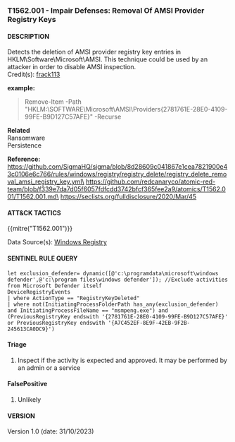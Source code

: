 ### T1562.001 - Impair Defenses: Removal Of AMSI Provider Registry Keys

#### DESCRIPTION

Detects the deletion of AMSI provider registry key entries in HKLM\\Software\\Microsoft\\AMSI. This technique could be used by an attacker in order to disable AMSI inspection.\
Credit(s): [frack113](https://github.com/frack113)

**example:**

> Remove-Item -Path "HKLM:\\SOFTWARE\\Microsoft\\AMSI\\Providers{2781761E-28E0-4109-99FE-B9D127C57AFE}" -Recurse

**Related**\
Ransomware\
Persistence

**Reference:**\
https://github.com/SigmaHQ/sigma/blob/8d28609c041867e1cea7821900e43c0106e6c766/rules/windows/registry/registry_delete/registry_delete_removal_amsi_registry_key.yml\
https://github.com/redcanaryco/atomic-red-team/blob/f339e7da7d05f6057fdfcdd3742bfcf365fee2a9/atomics/T1562.001/T1562.001.md\
https://seclists.org/fulldisclosure/2020/Mar/45

#### ATT&CK TACTICS

{{mitre("T1562.001")}}

Data Source(s): [Windows Registry](https://attack.mitre.org/datasources/DS0024)

#### SENTINEL RULE QUERY

```
let exclusion_defender= dynamic([@'c:\programdata\microsoft\windows defender',@'c:\program files\windows defender']); //Exclude activities from Microsoft Defender itself
DeviceRegistryEvents
| where ActionType == "RegistryKeyDeleted"
| where not(InitiatingProcessFolderPath has_any(exclusion_defender) and InitiatingProcessFileName == "msmpeng.exe") and (PreviousRegistryKey endswith '{2781761E-28E0-4109-99FE-B9D127C57AFE}' or PreviousRegistryKey endswith '{A7C452EF-8E9F-42EB-9F2B-245613CA0DC9}')
```

#### Triage

1. Inspect if the activity is expected and approved. It may be performed by an admin or a service

#### FalsePositive

1. Unlikely

#### VERSION

Version 1.0 (date: 31/10/2023)
